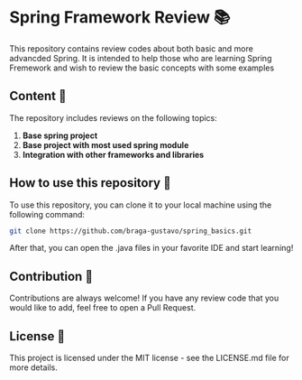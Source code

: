 # Spring Framework Review 📚
This repository contains review codes about both basic and more advancded Spring. It is intended to help those who are learning Spring Fremework and wish to review the basic concepts with some examples

## Content 📖
The repository includes reviews on the following topics:

1. **Base spring project**
2. **Base project with most used spring module** 
3. **Integration with other frameworks and libraries**

## How to use this repository 🚀
To use this repository, you can clone it to your local machine using the following command:

```bash 
git clone https://github.com/braga-gustavo/spring_basics.git
 ```

After that, you can open the .java files in your favorite IDE and start learning!

## Contribution 🤝
Contributions are always welcome! If you have any review code that you would like to add, feel free to open a Pull Request.

## License 📄
This project is licensed under the MIT license - see the LICENSE.md file for more details.
